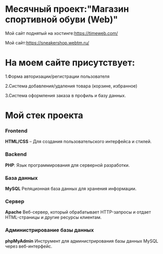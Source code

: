 # Месячный проект:"Магазин спортивной обуви (Web)"

Мой сайт поднятый на хостинге:https://timeweb.com/

Мой сайт:https://sneakershop.webtm.ru/

# На моем сайте присутствует:

1.Форма авторизации/регистрации пользователя

2.Система добавления/удаления товара (корзине, избранное)

3.Система оформления заказа в профиль и базу данных.

# Мой стек проекта
### **Frontend**
**HTML/CSS** – Для создания пользовательского интерфейса и стилей.
### Backend
**PHP**: Язык программирования для серверной разработки.
### База данных
**MySQL** Реляционная база данных для хранения информации.
### Сервер
**Apache** Веб-сервер, который обрабатывает HTTP-запросы и отдает HTML-страницы и другие ресурсы клиентам.
### Администрирование базы данных
**phpMyAdmin** Инструмент для администрирования базы данных MySQL через веб-интерфейс.




